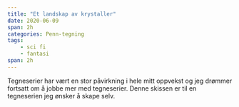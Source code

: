 ```yaml
---
title: "Et landskap av krystaller"
date: 2020-06-09
span: 2h
categories: Penn-tegning
tags:
    - sci fi
    - fantasi
span: 2h
---
```

Tegneserier har vært en stor påvirkning i hele mitt oppvekst og jeg drømmer fortsatt om å jobbe mer med tegneserier. Denne skissen er til en tegneserien jeg ønsker å skape selv.